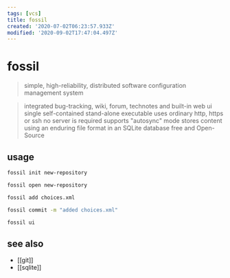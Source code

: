 ```yaml
---
tags: [vcs]
title: fossil
created: '2020-07-02T06:23:57.933Z'
modified: '2020-09-02T17:47:04.497Z'
---
```


# fossil

> simple, high-reliability, distributed software configuration management system

> integrated bug-tracking, wiki, forum, technotes and built-in web ui
> single self-contained stand-alone executable
> uses ordinary http, https or ssh
> no server is required
> supports "autosync" mode
> stores content using an enduring file format in an SQLite database
> free and Open-Source

## usage
```sh
fossil init new-repository

fossil open new-repository

fossil add choices.xml

fossil commit -m "added choices.xml"

fossil ui
```
## see also
- [[git]]
- [[sqlite]]
